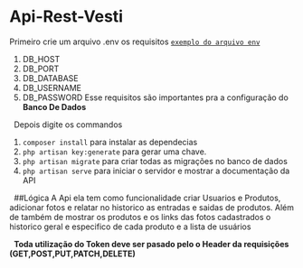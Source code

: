 # Api-Rest-Vesti
Primeiro crie um arquivo .env os requisitos [`exemplo do arquivo env`](https://github.com/Elanio-Bros/Api-Rest-Vesti/blob/main/.env.example)
1. DB_HOST
2. DB_PORT
3. DB_DATABASE
4. DB_USERNAME
5. DB_PASSWORD
Esse requisitos são importantes pra a configuração do **Banco De Dados**

&nbsp;
Depois digite os commandos
1. `composer install` para instalar as dependecias
2. `php artisan key:generate` para gerar uma chave.
3. `php artisan migrate` para criar todas as migrações no banco de dados
4. `php artisan serve` para iniciar o servidor e mostrar a documentação da API

&nbsp;
##Lógica
A Api ela tem como funcionalidade criar Usuarios e Produtos, adicionar fotos e relatar no historico as entradas e saidas de produtos.
Além de também de mostrar os produtos e os links das fotos cadastrados o historico geral e especifico de cada produto e a lista de usuários


&nbsp;
**Toda utilização do Token deve ser pasado pelo o Header da requisições (GET,POST,PUT,PATCH,DELETE)**

